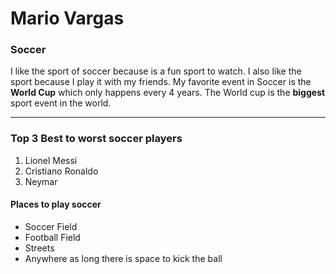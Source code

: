 # Mario Vargas

### Soccer

I like the sport of soccer because is a fun sport to watch. I also like the sport because I play it with my friends. My favorite event in Soccer is the **World Cup** which only happens every 4 years. The World cup is the **biggest** sport event in the world.

---
### Top 3 Best to worst soccer players

1. Lionel Messi
2. Cristiano Ronaldo
3. Neymar

#### Places to play soccer

* Soccer Field
* Football Field
* Streets
* Anywhere as long there is space to kick the ball
